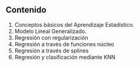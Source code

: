 ## Contenido

1. Conceptos básicos del Aprendizaje Estadístico.
2. Modelo Lineal Generalizado.
3. Regresión con regularización
4. Regresión a través de funciones núcleo
5. Regresión a través de splines
6. Regresión y clasificación mediante KNN



